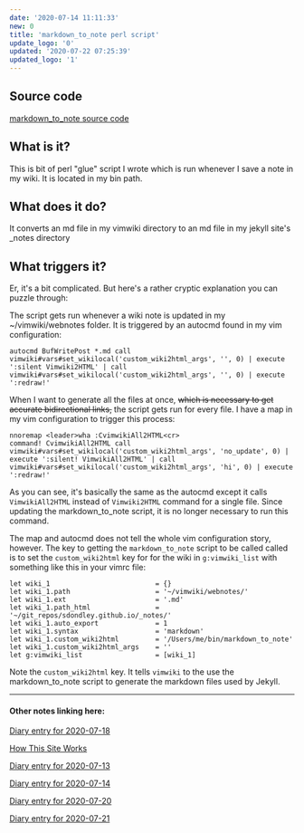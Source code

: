 ```yaml
---
date: '2020-07-14 11:11:33'
new: 0
title: 'markdown_to_note perl script'
update_logo: '0'
updated: '2020-07-22 07:25:39'
updated_logo: '1'
---
```

## Source code
[markdown_to_note source code](/markdown_to_note-source-code)

## What is it?
This is bit of perl "glue" script I wrote which is run whenever I save a note in my
wiki. It is located in my bin path.

## What does it do?
It converts an md file in my vimwiki directory to an md file in my jekyll site's
_notes directory

## What triggers it?
Er, it's a bit complicated. But here's a rather cryptic explanation you can
puzzle through:

The script gets run whenever a wiki note is updated in my ~/vimwiki/webnotes
folder.  It is triggered by an autocmd found in my vim configuration:

```vim
autocmd BufWritePost *.md call vimwiki#vars#set_wikilocal('custom_wiki2html_args', '', 0) | execute ':silent Vimwiki2HTML' | call vimwiki#vars#set_wikilocal('custom_wiki2html_args', '', 0) | execute ':redraw!'
```

When I want to generate all the files at once, ~~which is necessary to get accurate
bidirectional links,~~ the script gets run for every file. I have a map in my vim
configuration to trigger this process:

```vim
nnoremap <leader>wha :CvimwikiAll2HTML<cr>
command! CvimwikiAll2HTML call vimwiki#vars#set_wikilocal('custom_wiki2html_args', 'no_update', 0) | execute ':silent! VimwikiAll2HTML' | call vimwiki#vars#set_wikilocal('custom_wiki2html_args', 'hi', 0) | execute ':redraw!'
```

As you can see, it's basically the same as the autocmd except it calls
`VimwikiAll2HTML` instead of `Vimwiki2HTML` command for a single file. Since
updating the markdown_to_note script, it is no longer necessary to run this
command.

The map and autocmd does not tell the whole vim configuration story, however.
The key to getting the `markdown_to_note` script to be called called is to set
the `custom_wiki2html` key for for the wiki in `g:vimwiki_list` with something
like this in your vimrc file:

```vim
let wiki_1                          = {}
let wiki_1.path                     = '~/vimwiki/webnotes/'
let wiki_1.ext                      = '.md'
let wiki_1.path_html                = '~/git_repos/sdondley.github.io/_notes/'
let wiki_1.auto_export              = 1
let wiki_1.syntax                   = 'markdown'
let wiki_1.custom_wiki2html         = '/Users/me/bin/markdown_to_note'
let wiki_1.custom_wiki2html_args    = ''
let g:vimwiki_list                  = [wiki_1]
```

Note the `custom_wiki2html` key. It tells `vimwiki` to the use the
markdown_to_note script to generate the markdown files used by Jekyll.

---
#### Other notes linking here:

[Diary entry for 2020-07-18](/2020-07-18)

[How This Site Works](/How-this-site-is-built)

[Diary entry for 2020-07-13](/2020-07-13)

[Diary entry for 2020-07-14](/2020-07-14)

[Diary entry for 2020-07-20](/2020-07-20)

[Diary entry for 2020-07-21](/2020-07-21)
